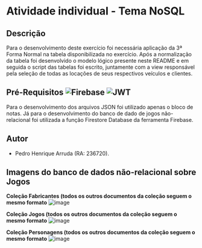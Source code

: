
# Atividade individual - Tema NoSQL

## Descrição 
Para o desenvolvimento deste exercício foi necessária aplicação da 3ª Forma Normal na tabela disponibilizada no exercício. Após a normalização da tabela foi desenvolvido o modelo lógico presente neste README e em seguida o script das tabelas foi escrito, juntamente com a view responsável pela seleção de todas as locações de seus respectivos veículos e clientes. 

## Pré-Requisitos ![Firebase](https://img.shields.io/badge/firebase-a08021?style=for-the-badge&logo=firebase&logoColor=ffcd34) ![JWT](https://img.shields.io/badge/JWT-black?style=for-the-badge&logo=JSON%20web%20tokens)

Para o desenvolvimento dos arquivos JSON foi utilizado apenas o bloco de notas. Já para o desenvolvimento do banco de dado de jogos não-relacional foi utilizada a função Firestore Database da ferramenta Firebase.



## Autor
 - Pedro Henrique Arruda (RA: 236720).

## Imagens do banco de dados não-relacional sobre Jogos

**Coleção Fabricantes (todos os outros documentos da coleção seguem o mesmo formato**
![image](https://github.com/PedroHArruda/BancoDeDados/assets/143942475/855d8d00-7a6d-4a5c-8732-1d93b5eaa3d5)


**Coleção Jogos (todos os outros documentos da coleção seguem o mesmo formato**
![image](https://github.com/PedroHArruda/BancoDeDados/assets/143942475/0abd4a3d-1570-4fe1-9100-67f39f12eab1)


**Coleção Personagens (todos os outros documentos da coleção seguem o mesmo formato**
![image](https://github.com/PedroHArruda/BancoDeDados/assets/143942475/7135ed8e-5208-4119-8276-4fd61f94d319)

